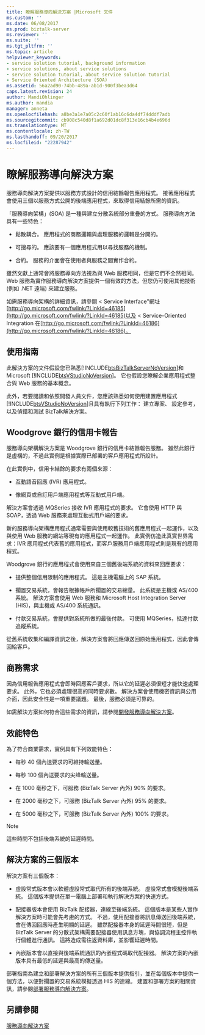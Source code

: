 ```yaml
---
title: 瞭解服務導向解決方案 |Microsoft 文件
ms.custom: ''
ms.date: 06/08/2017
ms.prod: biztalk-server
ms.reviewer: ''
ms.suite: ''
ms.tgt_pltfrm: ''
ms.topic: article
helpviewer_keywords:
- service solution tutorial, background information
- service solutions, about service solutions
- service solution tutorial, about service solution tutorial
- Service Oriented Architecture (SOA)
ms.assetid: 56a2ad90-74bb-489a-ab1d-900f3bea3d64
caps.latest.revision: 24
author: MandiOhlinger
ms.author: mandia
manager: anneta
ms.openlocfilehash: a8be3a1e7a05c2c60f1ab16c6da4df74dddf7adb
ms.sourcegitcommit: cb908c540d8f1a692d01dc8f313e16cb4b4e696d
ms.translationtype: MT
ms.contentlocale: zh-TW
ms.lasthandoff: 09/20/2017
ms.locfileid: "22287942"
---
```

# <a name="understanding-the-service-oriented-solution"></a>瞭解服務導向解決方案
服務導向解決方案提供以服務方式設計的信用結餘報告應用程式。 接著應用程式會使用三個以服務方式公開的後端應用程式，來取得信用結餘所需的資訊。  
  
 「服務導向架構」(SOA) 是一種與建立分散系統部分重疊的方式。 服務導向方法具有一些特色：  
  
-   鬆散耦合。 應用程式的商務邏輯與處理服務的邏輯是分開的。  
  
-   可搜尋的。 應該要有一個應用程式用以尋找服務的機制。  
  
-   合約。 服務的介面會在使用者與服務之間實作合約。  
  
 雖然文獻上通常會將服務導向方法視為與 Web 服務相同，但是它們不全然相同。 Web 服務為實作服務導向解決方案提供一個有效的方法，但您仍可使用其他技術 (例如 .NET 遠端) 來建立服務。  
  
 如需服務導向架構的詳細資訊，請參閱 < Service Interface"網址[http://go.microsoft.com/fwlink/?LinkId=46185](http://go.microsoft.com/fwlink/?LinkId=46185)以及 < Service-Oriented Integration 在[http://go.microsoft.com/fwlink/?LinkId=46186](http://go.microsoft.com/fwlink/?LinkId=46186)。  
  
## <a name="reader-guidance"></a>使用指南  
 此解決方案的文件假設您已熟悉[!INCLUDE[btsBizTalkServerNoVersion](../includes/btsbiztalkservernoversion-md.md)]和 Microsoft [!INCLUDE[btsVStudioNoVersion](../includes/btsvstudionoversion-md.md)]。 它也假設您瞭解企業應用程式整合與 Web 服務的基本概念。  
  
 此外，若要閱讀和依照開發人員文件，您應該熟悉如何使用建置應用程式[!INCLUDE[btsVStudioNoVersion](../includes/btsvstudionoversion-md.md)]且具有執行下列工作： 建立專案、 設定參考，以及偵錯和測試 BizTalk解決方案。  
  
## <a name="credit-card-reporting-at-woodgrove-bank"></a>Woodgrove 銀行的信用卡報告  
 服務導向架構解決方案是 Woodgrove 銀行的信用卡結餘報告服務。 雖然此銀行是虛構的，不過此實例是根據實際已部署的客戶應用程式所設計。  
  
 在此實例中，信用卡結餘的要求有兩個來源：  
  
-   互動語音回應 (IVR) 應用程式。  
  
-   像網頁或自訂用戶端應用程式等互動式用戶端。  
  
 解決方案會透過 MQSeries 接收 IVR 應用程式的要求。 它會使用 HTTP 與 SOAP，透過 Web 服務來處理互動式用戶端的要求。  
  
 新的服務導向架構應用程式通常需要與使用較舊技術的舊應用程式一起運作，以及與使用 Web 服務的網站等現有的應用程式一起運作。 此實例仿造此真實世界需求：IVR 應用程式代表舊的應用程式，而客戶服務用戶端應用程式則是現有的應用程式。  
  
 Woodgrove 銀行的應用程式會使用來自三個舊後端系統的資料來回應要求：  
  
-   提供整個信用限制的應用程式。 這是主機電腦上的 SAP 系統。  
  
-   擱置交易系統，會報告根據帳戶所擱置的交易總量。 此系統是主機或 AS/400 系統。 解決方案會使用 Web 服務和 Microsoft Host Integration Server (HIS)，與主機或 AS/400 系統通訊。  
  
-   付款交易系統，會提供對系統所做的最後付款。 可使用 MQSeries，抵達付款追蹤系統。  
  
 從舊系統收集和編譯資訊之後，解決方案會將回應傳送回原始應用程式，因此會傳回給客戶。  
  
## <a name="business-requirements"></a>商務需求  
 因為信用報告應用程式會即時回應客戶要求，所以它的延遲必須很短才能快速處理要求。 此外，它也必須處理很高的同時要求數。 解決方案會使用機密資訊與公用介面，因此安全性是一項重要議題。 最後，服務必須是可靠的。  
  
 如需解決方案如何符合這些需求的資訊，請參閱[開發服務導向解決方案](../core/developing-a-service-oriented-solution.md)。  
  
## <a name="performance-characteristics"></a>效能特色  
 為了符合商業需求，實例具有下列效能特色：  
  
-   每秒 40 個內送要求的可維持輸送量。  
  
-   每秒 100 個內送要求的尖峰輸送量。  
  
-   在 1000 毫秒之下，可服務 (BizTalk Server 內外) 90% 的要求。  
  
-   在 2000 毫秒之下，可服務 (BizTalk Server 內外) 95% 的要求。  
  
-   在 5000 毫秒之下，可服務 (BizTalk Server 內外) 100% 的要求。  
  
> [!NOTE]
>  這些時間不包括後端系統的延遲時間。  
  
## <a name="three-versions-of-the-solution"></a>解決方案的三個版本  
 解決方案有三個版本：  
  
-   虛設常式版本會以軟體虛設常式取代所有的後端系統。 虛設常式會模擬後端系統。 這個版本提供在單一電腦上部署和執行解決方案的快速方式。  
  
-   配接器版本會使用 BizTalk 配接器，連線至後端系統。 這個版本是某些人實作解決方案時可能會先考慮的方式。 不過，使用配接器將訊息傳送回後端系統，會在傳回回應時產生明顯的延遲。 雖然配接器本身的延遲時間很短，但是 BizTalk Server 的分散式架構需要配接器使用訊息方塊，與協調流程主控件執行個體進行通訊。 這將造成需往返資料庫，並影響延遲時間。  
  
-   內嵌版本會以直接與後端系統通訊的內嵌程式碼取代配接器。 解決方案的內嵌版本具有最低的延遲與最高的傳送量。  
  
 部署指南為建立和部署解決方案的所有三個版本提供指引，並在每個版本中提供一個方法，以便對擱置的交易系統模擬透過 HIS 的連線。 建置和部署方案的相關資訊，請參閱[部署服務導向解決方案](../core/deploying-the-service-oriented-solution.md)。  
  
## <a name="see-also"></a>另請參閱  
 [服務導向解決方案](../core/service-oriented-solution.md)